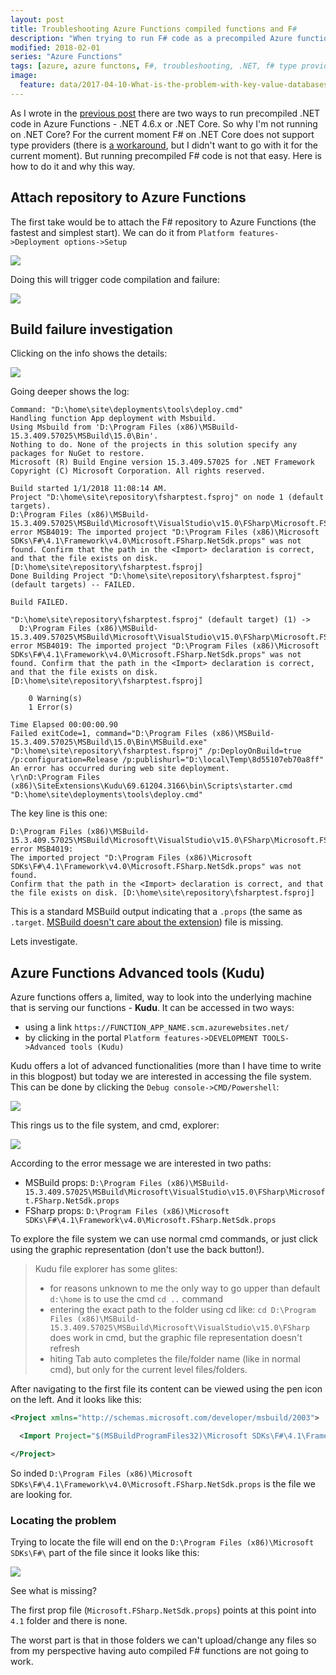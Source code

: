 ```yaml
---
layout: post
title: Troubleshooting Azure Functions compiled functions and F#  
description: "When trying to run F# code as a precompiled Azure function strange thing happen. This is how to solve those problems."
modified: 2018-02-01
series: "Azure Functions"
tags: [azure, azure functons, F#, troubleshooting, .NET, f# type providers, compilation]
image:
  feature: data/2017-04-10-What-is-the-problem-with-key-value-databases-and-how-wide-column-stores-solve-it/logo.jpg
---
```



As I wrote in the [previous post](https://indexoutofrange.com/The-missing-Azure-Functions-documentation/) there are two ways to run precompiled .NET code in Azure Functions - .NET 4.6.x or .NET Core. So why I'm not running on .NET Core? For the current moment F# on .NET Core does not support type providers (there is [a workaround](https://github.com/Microsoft/visualfsharp/issues/3303), but I didn't want to go with it for the current moment).
But running precompiled F# code is not that easy. Here is how to do it and why this way.

<!--MORE-->


## Attach repository to Azure Functions

The first take would be to attach the F# repository to Azure Functions (the fastest and simplest start).
We can do it from `Platform features->Deployment options->Setup`

![](/data/2018-01-08-Precompiled-FSharp-Azure-Functions-1.0/deployment-options.png)



Doing this will trigger code compilation and failure:

![](/data/2018-01-08-Precompiled-FSharp-Azure-Functions-1.0/deployment-failure.png)

## Build failure investigation

Clicking on the info shows the details:

![](/data/2018-01-08-Precompiled-FSharp-Azure-Functions-1.0/deployment-details.png)

Going deeper shows the log:

```batch
Command: "D:\home\site\deployments\tools\deploy.cmd"
Handling function App deployment with Msbuild.
Using Msbuild from 'D:\Program Files (x86)\MSBuild-15.3.409.57025\MSBuild\15.0\Bin'.
Nothing to do. None of the projects in this solution specify any packages for NuGet to restore.
Microsoft (R) Build Engine version 15.3.409.57025 for .NET Framework
Copyright (C) Microsoft Corporation. All rights reserved.

Build started 1/1/2018 11:08:14 AM.
Project "D:\home\site\repository\fsharptest.fsproj" on node 1 (default targets).
D:\Program Files (x86)\MSBuild-15.3.409.57025\MSBuild\Microsoft\VisualStudio\v15.0\FSharp\Microsoft.FSharp.NetSdk.props(3,3): error MSB4019: The imported project "D:\Program Files (x86)\Microsoft SDKs\F#\4.1\Framework\v4.0\Microsoft.FSharp.NetSdk.props" was not found. Confirm that the path in the <Import> declaration is correct, and that the file exists on disk. [D:\home\site\repository\fsharptest.fsproj]
Done Building Project "D:\home\site\repository\fsharptest.fsproj" (default targets) -- FAILED.

Build FAILED.

"D:\home\site\repository\fsharptest.fsproj" (default target) (1) ->
  D:\Program Files (x86)\MSBuild-15.3.409.57025\MSBuild\Microsoft\VisualStudio\v15.0\FSharp\Microsoft.FSharp.NetSdk.props(3,3): error MSB4019: The imported project "D:\Program Files (x86)\Microsoft SDKs\F#\4.1\Framework\v4.0\Microsoft.FSharp.NetSdk.props" was not found. Confirm that the path in the <Import> declaration is correct, and that the file exists on disk. [D:\home\site\repository\fsharptest.fsproj]

    0 Warning(s)
    1 Error(s)

Time Elapsed 00:00:00.90
Failed exitCode=1, command="D:\Program Files (x86)\MSBuild-15.3.409.57025\MSBuild\15.0\Bin\MSBuild.exe" "D:\home\site\repository\fsharptest.fsproj" /p:DeployOnBuild=true /p:configuration=Release /p:publishurl="D:\local\Temp\8d55107eb70a8ff"
An error has occurred during web site deployment.
\r\nD:\Program Files (x86)\SiteExtensions\Kudu\69.61204.3166\bin\Scripts\starter.cmd "D:\home\site\deployments\tools\deploy.cmd"
```

The key line is this one:

```batch
D:\Program Files (x86)\MSBuild-15.3.409.57025\MSBuild\Microsoft\VisualStudio\v15.0\FSharp\Microsoft.FSharp.NetSdk.props(3,3): 
error MSB4019: 
The imported project "D:\Program Files (x86)\Microsoft SDKs\F#\4.1\Framework\v4.0\Microsoft.FSharp.NetSdk.props" was not found. 
Confirm that the path in the <Import> declaration is correct, and that the file exists on disk. [D:\home\site\repository\fsharptest.fsproj]
```

This is a standard MSBuild output indicating that a `.props` (the same as `.target`. [MSBuild doesn't care about the extension](https://blogs.msdn.microsoft.com/msbuild/2010/02/25/getting-started-with-msbuild/)) file is missing.

Lets investigate.

## Azure Functions Advanced tools (Kudu)

Azure functions offers a, limited, way to look into the underlying machine that is serving our functions - **Kudu**. It can be accessed in two ways:

- using a link `https://FUNCTION_APP_NAME.scm.azurewebsites.net/`
- by clicking in the portal `Platform features->DEVELOPMENT TOOLS->Advanced tools (Kudu)`

Kudu offers a lot of advanced functionalities (more than I have time to write in this blogpost) but today we are interested in accessing the file system. This can be done by clicking the `Debug console->CMD/Powershell`:

![](/data/2018-01-08-Precompiled-FSharp-Azure-Functions-1.0/kudu-file-system.png)



This rings us to the file system, and cmd, explorer:

![](/data/2018-01-08-Precompiled-FSharp-Azure-Functions-1.0/kudu-file-system-explorer.png)
    
According to the error message we are interested in two paths:

- MSBuild props: `D:\Program Files (x86)\MSBuild-15.3.409.57025\MSBuild\Microsoft\VisualStudio\v15.0\FSharp\Microsoft.FSharp.NetSdk.props`
- FSharp props: `D:\Program Files (x86)\Microsoft SDKs\F#\4.1\Framework\v4.0\Microsoft.FSharp.NetSdk.props`

To explore the file system we can use normal cmd commands, or just click using the graphic representation (don't use the back button!). 

> Kudu file explorer has some glites:
> - for reasons unknown to me the only way to go upper than default `d:\home` is to use the cmd `cd ..` command
> - entering the exact path to the folder using cd like: `cd D:\Program Files (x86)\MSBuild-15.3.409.57025\MSBuild\Microsoft\VisualStudio\v15.0\FSharp` does work in cmd, but the graphic file representation doesn't refresh
> - hiting Tab auto completes the file/folder name (like in normal cmd), but only for the current level files/folders.

After navigating to the first file its content can be viewed using the pen icon on the left. And it looks like this:

```xml
<Project xmlns="http://schemas.microsoft.com/developer/msbuild/2003">

  <Import Project="$(MSBuildProgramFiles32)\Microsoft SDKs\F#\4.1\Framework\v4.0\Microsoft.FSharp.NetSdk.targets" />

</Project>
```

So inded `D:\Program Files (x86)\Microsoft SDKs\F#\4.1\Framework\v4.0\Microsoft.FSharp.NetSdk.props` is the file we are looking for.

### Locating the problem 
 
Trying to locate the file will end on the `D:\Program Files (x86)\Microsoft SDKs\F#\` part of the file since it looks like this:

![](/data/2018-01-08-Precompiled-FSharp-Azure-Functions-1.0/kudu-file-explorer-fsharp.png)

See what is missing?

The first prop file (`Microsoft.FSharp.NetSdk.props`) points at this point into `4.1` folder and there is none.

The worst part is that in those folders we can't upload/change any files so from my perspective having auto compiled F# functions are not going to work. 
  
